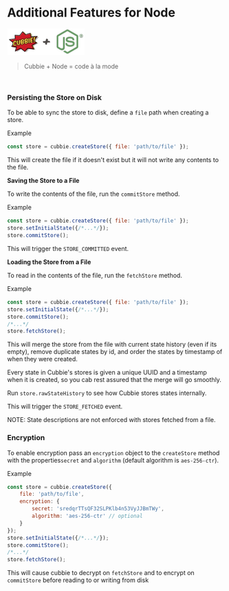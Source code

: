 # Additional Features for Node

<img width="180" src="https://raw.githubusercontent.com/samueleaton/design/master/cubbie_plus_node.png">    

> Cubbie + Node = code à la mode

<br />

### Persisting the Store on Disk

To be able to sync the store to disk, define a `file` path when creating a store.

Example

``` javascript
const store = cubbie.createStore({ file: 'path/to/file' });
```

This will create the file if it doesn't exist but it will not write any contents to the file.

**Saving the Store to a File**

To write the contents of the file, run the `commitStore` method.

Example

``` javascript
const store = cubbie.createStore({ file: 'path/to/file' });
store.setInitialState({/*...*/});
store.commitStore();
```

This will trigger the `STORE_COMMITTED` event.

**Loading the Store from a File**

To read in the contents of the file, run the `fetchStore` method.

Example

``` javascript
const store = cubbie.createStore({ file: 'path/to/file' });
store.setInitialState({/*...*/});
store.commitStore();
/*...*/
store.fetchStore();
```

This will merge the store from the file with current state history (even if its empty), remove duplicate states by id, and order the states by timestamp of when they were created. 

Every state in Cubbie's stores is given a unique UUID and a timestamp when it is created, so you cab rest assured that the merge will go smoothly. 

Run `store.rawStateHistory` to see how Cubbie stores states internally.

This will trigger the `STORE_FETCHED` event.

NOTE: State descriptions are not enforced with stores fetched from a file.

### Encryption

To enable encryption pass an `encryption` object to the `createStore` method with the properties`secret` and `algorithm` (default algorithm is `aes-256-ctr`).

Example

``` javascript
const store = cubbie.createStore({
    file: 'path/to/file',
    encryption: {
        secret: 'sredqrTTsQF32SLPKlb4n53VyJJBmTWy',
        algorithm: 'aes-256-ctr' // optional
    }
});
store.setInitialState({/*...*/});
store.commitStore();
/*...*/
store.fetchStore();
```

This will cause cubbie to decrypt on `fetchStore` and to encrypt on `commitStore` before reading to or writing from disk
